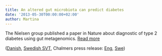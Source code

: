 ```yaml
---
title: An altered gut microbiota can predict diabetes
date: '2013-05-30T00:00:00+02:00'
author: Martina
---
```

The Nielsen group published a paper in Nature about diagnostic of type 2 diabetes using gut metagenomics. [Read more](https://www.nature.com/articles/nature12198)

([Danish](https://videnskab.dk/krop-sundhed/fa-din-diabetes-diagnose-i-en-afforingsprove), [Swedish SVT](https://www.svtplay.se/klipp/1257173/forandrad-tarmflora-kan-orsaka-diabetes), Chalmers press release: [Eng](http://www.chalmers.se/en/news/Pages/An-altered-gut-microbiota-can-predict-diabetes.aspx), [Swe](http://www.chalmers.se/sv/nyheter/Sidor/Forandrad-tarmflora-kan-orsaka-diabetes.aspx))
